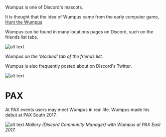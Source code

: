 <!-- TITLE: Wumpus -->

Wumpus is one of Discord's mascots.

It is thought that the idea of Wumpus came from the early computer game, [Hunt the Wumpus](https://en.wikipedia.org/wiki/Hunt_the_Wumpus)

Wumpus can be found in many locations pages on Discord, such on the friends list tabs.

![alt text](https://i.imgur.com/NFg8NKl.jpg)

*Wumpus on the 'blocked' tab of the friends list.*

Wumpus is also frequently posted about on Discord's Twitter.

![alt text](https://i.imgur.com/9rsvKZ8.png)
# PAX
At PAX events users may meet Wumpus in real life. Wumpus made his debut at PAX South 2017.

![alt text](http://i.imgur.com/afGy7sg.jpg?1)
*Mallory (Discord Community Manager) with Wumpus at PAX East 2017.*